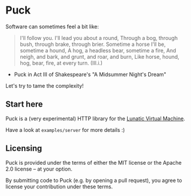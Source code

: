 # Puck

Software can sometimes feel a bit like:

> I'll follow you. I'll lead you about a round,
> Through a bog, through bush, through brake, through brier.
> Sometime a horse I'll be, sometime a hound,
> A hog, a headless bear, sometime a fire,
> And neigh, and bark, and grunt, and roar, and burn,
> Like horse, hound, hog, bear, fire, at every turn. (III.i.)  

- Puck in Act III of Shakespeare's "A Midsummer Night's Dream"

Let's try to tame the complexity!

## Start here

Puck is a (very experimental) HTTP library for the
[Lunatic Virtual Machine](https://lunatic.solutions).

Have a look at `examples/server` for more details :)

## Licensing

Puck is provided under the terms of either the MIT license or the Apache 2.0 license – at your
option.

By submitting code to Puck (e.g. by opening a pull request), you agree to license your contribution
under these terms.
